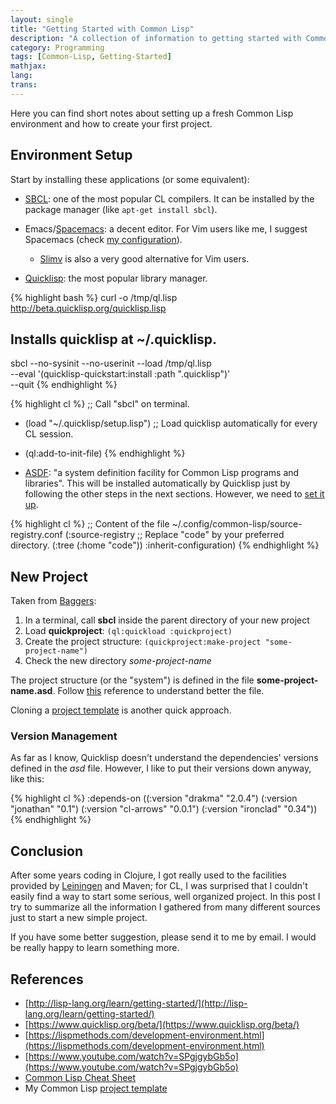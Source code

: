 ```yaml
---
layout: single
title: "Getting Started with Common Lisp"
description: "A collection of information to getting started with Common Lisp"
category: Programming
tags: [Common-Lisp, Getting-Started]
mathjax:
lang:
trans:
---
```


Here you can find short notes about setting up a fresh Common Lisp environment
and how to create your first project.

## Environment Setup

Start by installing these applications (or some equivalent):

* [SBCL](http://www.sbcl.org/): one of the most popular CL compilers. It can be
    installed by the package manager (like `apt-get install sbcl`).

* Emacs/[Spacemacs](http://spacemacs.org/): a decent editor. For Vim users like
    me, I suggest Spacemacs (check
    [my configuration](https://github.com/boechat107/boringfiles)).
    * [Slimv](https://github.com/kovisoft/slimv) is also a very good
    alternative for Vim users.

* [Quicklisp](https://www.quicklisp.org/beta/): the most popular library
    manager.

{% highlight bash %}
curl -o /tmp/ql.lisp http://beta.quicklisp.org/quicklisp.lisp
## Installs quicklisp at ~/.quicklisp.
sbcl --no-sysinit --no-userinit --load /tmp/ql.lisp \
     --eval '(quicklisp-quickstart:install :path ".quicklisp")' \
     --quit
{% endhighlight %}

{% highlight cl %}
;; Call "sbcl" on terminal.
* (load "~/.quicklisp/setup.lisp")
;; Load quicklisp automatically for every CL session.
* (ql:add-to-init-file)
{% endhighlight %}

* [ASDF](https://common-lisp.net/project/asdf/asdf.html): "a system definition
    facility for Common Lisp programs and libraries". This will be installed
    automatically by Quicklisp just by following the other steps in the next
    sections. However, we need to
    [set it up](http://lisp-lang.org/learn/writing-libraries).

{% highlight cl %}
;; Content of the file ~/.config/common-lisp/source-registry.conf
(:source-registry
  ;; Replace "code" by your preferred directory.
  (:tree (:home "code"))
  :inherit-configuration)
{% endhighlight %}

## New Project

Taken from [Baggers](https://www.youtube.com/watch?v=SPgjgybGb5o):

1. In a terminal, call **sbcl** inside the parent directory of your new project
2. Load **quickproject**: `(ql:quickload :quickproject)`
3. Create the project structure: `(quickproject:make-project "some-project-name")`
4. Check the new directory *some-project-name*

The project structure (or the "system") is defined in the file
**some-project-name.asd**. Follow
[this](http://lisp-lang.org/learn/writing-libraries) reference to understand
better the file.

Cloning a [project template](https://github.com/boechat107/cl-project-template)
is another quick approach.

### Version Management

As far as I know, Quicklisp doesn't understand the dependencies' versions
defined in the *asd* file. However, I like to put their versions down anyway,
like this:

{% highlight cl %}
  :depends-on ((:version "drakma" "2.0.4")
               (:version "jonathan" "0.1")
               (:version "cl-arrows" "0.0.1")
               (:version "ironclad" "0.34"))
{% endhighlight %}

## Conclusion

After some years coding in Clojure, I got really used to the facilities provided
by [Leiningen](https://leiningen.org/) and Maven; for CL, I was surprised that I
couldn't easily find a way to start some serious, well organized project. In
this post I try to summarize all the information I gathered from many different
sources just to start a new simple project.

If you have some better suggestion, please send it to me by email. I would be
really happy to learn something more.

## References

* [http://lisp-lang.org/learn/getting-started/](http://lisp-lang.org/learn/getting-started/)
* [https://www.quicklisp.org/beta/](https://www.quicklisp.org/beta/)
* [https://lispmethods.com/development-environment.html](https://lispmethods.com/development-environment.html)
* [https://www.youtube.com/watch?v=SPgjgybGb5o](https://www.youtube.com/watch?v=SPgjgybGb5o)
* [Common Lisp Cheat Sheet](https://www.cheatography.com/boechat107/cheat-sheets/common-lisp/)
* My Common Lisp [project template](https://github.com/boechat107/cl-project-template)
